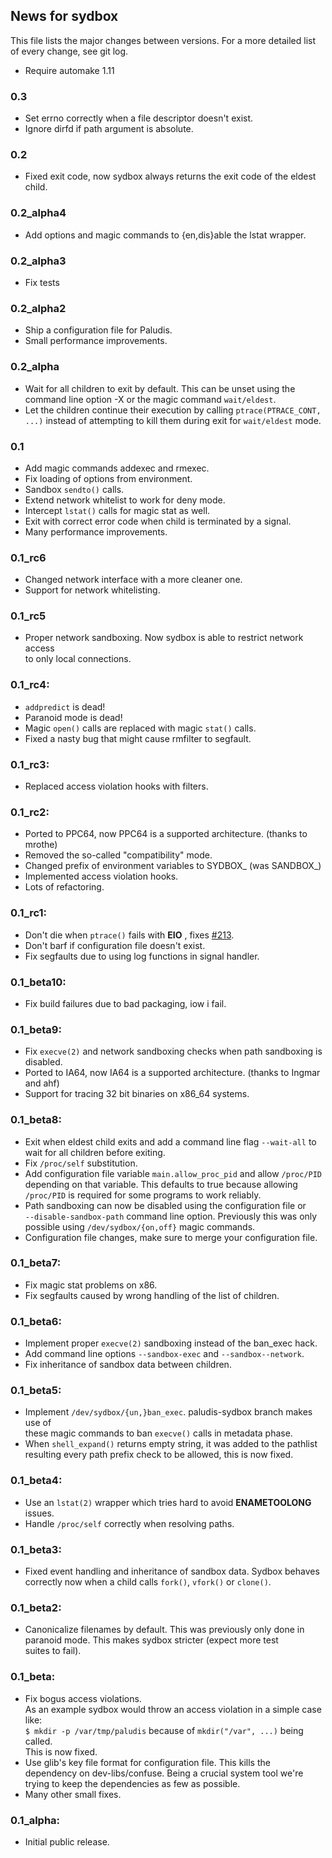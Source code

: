 ## News for sydbox

This file lists the major changes between versions. For a more detailed list of
every change, see git log.

* Require automake 1.11

### 0.3
* Set errno correctly when a file descriptor doesn't exist.
* Ignore dirfd if path argument is absolute.

### 0.2
* Fixed exit code, now sydbox always returns the exit code of the eldest child.

### 0.2_alpha4
* Add options and magic commands to {en,dis}able the lstat wrapper.

### 0.2_alpha3
* Fix tests

### 0.2_alpha2
* Ship a configuration file for Paludis.
* Small performance improvements.

### 0.2_alpha
* Wait for all children to exit by default. This can be unset using the command
  line option -X or the magic command `wait/eldest`.
* Let the children continue their execution by calling
  `ptrace(PTRACE_CONT, ...)` instead of attempting to kill them during exit for
  `wait/eldest` mode.

### 0.1
* Add magic commands addexec and rmexec.
* Fix loading of options from environment.
* Sandbox `sendto()` calls.
* Extend network whitelist to work for deny mode.
* Intercept `lstat()` calls for magic stat as well.
* Exit with correct error code when child is terminated by a signal.
* Many performance improvements.

### 0.1_rc6
* Changed network interface with a more cleaner one.
* Support for network whitelisting.

### 0.1_rc5
* Proper network sandboxing. Now sydbox is able to restrict network access  
  to only local connections.

### 0.1_rc4:
* `addpredict` is dead!
* Paranoid mode is dead!
* Magic `open()` calls are replaced with magic `stat()` calls.
* Fixed a nasty bug that might cause rmfilter to segfault.

### 0.1_rc3:
* Replaced access violation hooks with filters.

### 0.1_rc2:
* Ported to PPC64, now PPC64 is a supported architecture. (thanks to mrothe)
* Removed the so-called "compatibility" mode.
* Changed prefix of environment variables to SYDBOX\_ (was SANDBOX\_)
* Implemented access violation hooks.
* Lots of refactoring.

### 0.1_rc1:
* Don't die when `ptrace()` fails with __EIO__ , fixes [#213](https://bugs.exherbo.org/show_bug.cgi?id=213).
* Don't barf if configuration file doesn't exist.
* Fix segfaults due to using log functions in signal handler.

### 0.1_beta10:
* Fix build failures due to bad packaging, iow i fail.

### 0.1_beta9:
* Fix `execve(2)` and network sandboxing checks when path sandboxing is
  disabled.
* Ported to IA64, now IA64 is a supported architecture. (thanks to Ingmar and ahf)
* Support for tracing 32 bit binaries on x86_64 systems.

### 0.1_beta8:
* Exit when eldest child exits and add a command line flag `--wait-all` to  
  wait for all children before exiting.
* Fix `/proc/self` substitution.
* Add configuration file variable `main.allow_proc_pid` and allow `/proc/PID`  
  depending on that variable. This defaults to true because allowing  
  `/proc/PID` is required for some programs to work reliably.
* Path sandboxing can now be disabled using the configuration file or  
  `--disable-sandbox-path` command line option. Previously this was only  
  possible using `/dev/sydbox/{on,off}` magic commands.
* Configuration file changes, make sure to merge your configuration file.

### 0.1_beta7:
* Fix magic stat problems on x86.
* Fix segfaults caused by wrong handling of the list of children.

### 0.1_beta6:
* Implement proper `execve(2)` sandboxing instead of the ban_exec hack.
* Add command line options `--sandbox-exec` and `--sandbox--network`.
* Fix inheritance of sandbox data between children.

### 0.1_beta5:
* Implement `/dev/sydbox/{un,}ban_exec`. paludis-sydbox branch makes use of  
  these magic commands to ban `execve()` calls in metadata phase.
* When `shell_expand()` returns empty string, it was added to the pathlist  
  resulting every path prefix check to be allowed, this is now fixed.

### 0.1_beta4:
* Use an `lstat(2)` wrapper which tries hard to avoid __ENAMETOOLONG__ issues.
* Handle `/proc/self` correctly when resolving paths.

### 0.1_beta3:
* Fixed event handling and inheritance of sandbox data. Sydbox behaves  
  correctly now when a child calls `fork()`, `vfork()` or `clone()`.

### 0.1_beta2:
* Canonicalize filenames by default. This was previously only done in  
  paranoid mode. This makes sydbox stricter (expect more test  
  suites to fail).

### 0.1_beta:
* Fix bogus access violations.  
  As an example sydbox would throw an access violation in a simple case like:  
  `$ mkdir -p /var/tmp/paludis`
  because of `mkdir("/var", ...)` being called.  
  This is now fixed.
* Use glib's key file format for configuration file. This kills the  
  dependency on dev-libs/confuse. Being a crucial system tool we're  
  trying to keep the dependencies as few as possible.
* Many other small fixes.

### 0.1_alpha:
* Initial public release.

